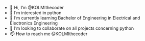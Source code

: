 - 👋 Hi, I’m @KOLMIthecoder
- 👀 I’m interested in python 
- 🌱 I’m currently learning Bachelor of Engineering in Electrical and Electronics Engineering
- 💞️ I’m looking to collaborate on all projects concerning python
- 📫 How to reach me @KOLMIthecoder

<!---
KOLMIthecoder/KOLMIthecoder is a ✨ special ✨ repository because its `README.md` (this file) appears on your GitHub profile.
You can click the Preview link to take a look at your changes.
--->
